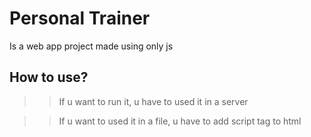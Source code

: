 # Personal Trainer

Is a web app project made using only js

## How to use?

>> If u want to run it, u have to used it in a server

>>If u want to used it in a file, u have to add script tag to html